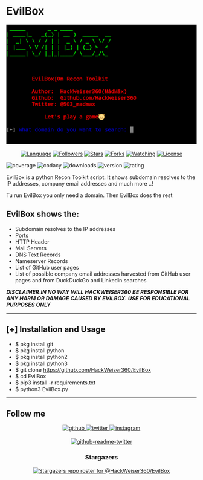 # EvilBox

![Screenshot](EvilBox.jpg)

<p align="center">
<a href="https://github.com/HackWeiser360"><img title="Language" src="https://img.shields.io/badge/Made%20with-Python-1f425f.svg?v=103"></a>
<a href="https://github.com/HackWeiser360"><img title="Followers" src="https://img.shields.io/github/followers/HackWeiser360?color=blue&style=flat-square"></a>
<a href="https://github.com/HackWeiser360"><img title="Stars" src="https://img.shields.io/github/stars/HackWeiser360/EvilBox?color=red&style=flat-square"></a>
<a href="https://github.com/HackWeiser360"><img title="Forks" src="https://img.shields.io/github/forks/HackWeiser360/EvilBox?color=red&style=flat-square"></a>
<a href="https://github.com/HackWeiser360"><img title="Watching" src="https://img.shields.io/github/watchers/HackWeiser360/EvilBox?label=Watchers&color=blue&style=flat-square"></a>
<a href="https://github.com/HackWeiser360"><img title="License" src="https://img.shields.io/badge/License-GNU-blue.svg"></a>
</p>

![coverage](https://img.shields.io/badge/coverage-48%25-yellowgreen)
![codacy](https://img.shields.io/badge/codacy-A-green)
![downloads](https://img.shields.io/badge/downloads-341%2Fmonth-brightgreen)
![version](https://img.shields.io/badge/version-1.0.0-blue)
![rating](https://img.shields.io/badge/rating-★★★★☆-brightgreen)

EvilBox is a python Recon Toolkit script. It shows subdomain resolves to the IP addresses, company email addresses and much more ..!

Tu run EvilBox you only need a domain. Then EvilBox does the rest
## EvilBox shows the:
* Subdomain resolves to the IP addresses
* Ports
* HTTP Header
* Mail Servers
* DNS Text Records
* Nameserver Records
* List of GitHub user pages
* List of possible company email addresses harvested from GitHub user pages and from DuckDuckGo and Linkedin searches

***DISCLAIMER:IN NO WAY WILL HACKWEISER360 BE RESPONSIBLE FOR ANY HARM OR DAMAGE CAUSED BY EVILBOX. USE FOR EDUCATIONAL PURPOSES ONLY***
***
## [+] Installation and Usage
* $ pkg install git
* $ pkg install python
* $ pkg install python2
* $ pkg install python3
* $ git clone https://github.com/HackWeiser360/EvilBox
* $ cd EvilBox
* $ pip3 install -r requirements.txt
* $ python3 EvilBox.py
***

## Follow me

<div align="center">
<a href="https://github.com/HackWeiser360" target="_blank">
<img src=https://img.shields.io/badge/github-%2324292e.svg?&style=for-the-badge&logo=github&logoColor=white alt=github style="margin-bottom: 5px;" />
</a>
<a href="https://twitter.com/503_madmax" target="_blank">
<img src=https://img.shields.io/badge/twitter-%2300acee.svg?&style=for-the-badge&logo=twitter&logoColor=white alt=twitter style="margin-bottom: 5px;" />
</a>
<a href="https://www.instagram.com/madmax4708/" target="_blank">
<img src=https://img.shields.io/badge/instagram-%23000000.svg?&style=for-the-badge&logo=instagram&logoColor=white alt=instagram style="margin-bottom: 5px;" />

[![github-readme-twitter](https://github-readme-twitter.gazf.vercel.app/api?id=503_madmax)](https://github.com/HackWeiser360/github-readme-twitter)

### Stargazers
[![Stargazers repo roster for @HackWeiser360/EvilBox ](https://reporoster.com/stars/HackWeiser360/EvilBox )](https://github.com/HackWeiser360/EvilBox )
